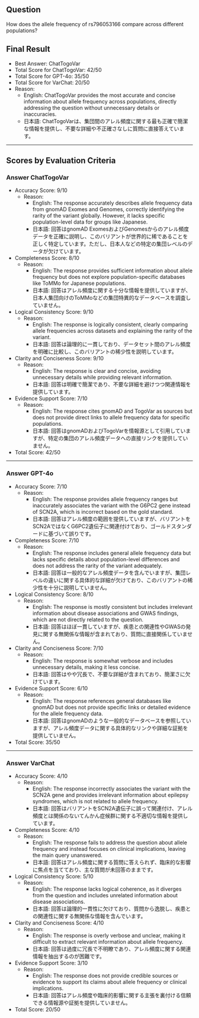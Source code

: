 ## Question

How does the allele frequency of rs796053166 compare across different populations?

## Final Result

- Best Answer: ChatTogoVar
- Total Score for ChatTogoVar: 42/50
- Total Score for GPT-4o: 35/50
- Total Score for VarChat: 20/50
- Reason:
  - English: ChatTogoVar provides the most accurate and concise information about allele frequency across populations, directly addressing the question without unnecessary details or inaccuracies.
  - 日本語: ChatTogoVarは、集団間のアレル頻度に関する最も正確で簡潔な情報を提供し、不要な詳細や不正確さなしに質問に直接答えています。

---

## Scores by Evaluation Criteria

### Answer ChatTogoVar
- Accuracy Score: 9/10
  - Reason: 
    - English: The response accurately describes allele frequency data from gnomAD Exomes and Genomes, correctly identifying the rarity of the variant globally. However, it lacks specific population-level data for groups like Japanese.
    - 日本語: 回答はgnomAD ExomesおよびGenomesからのアレル頻度データを正確に説明し、このバリアントが世界的に稀であることを正しく特定しています。ただし、日本人などの特定の集団レベルのデータが欠けています。
- Completeness Score: 8/10
  - Reason: 
    - English: The response provides sufficient information about allele frequency but does not explore population-specific databases like ToMMo for Japanese populations.
    - 日本語: 回答はアレル頻度に関する十分な情報を提供していますが、日本人集団向けのToMMoなどの集団特異的なデータベースを調査していません。
- Logical Consistency Score: 9/10
  - Reason: 
    - English: The response is logically consistent, clearly comparing allele frequencies across datasets and explaining the rarity of the variant.
    - 日本語: 回答は論理的に一貫しており、データセット間のアレル頻度を明確に比較し、このバリアントの稀少性を説明しています。
- Clarity and Conciseness Score: 9/10
  - Reason: 
    - English: The response is clear and concise, avoiding unnecessary details while providing relevant information.
    - 日本語: 回答は明確で簡潔であり、不要な詳細を避けつつ関連情報を提供しています。
- Evidence Support Score: 7/10
  - Reason: 
    - English: The response cites gnomAD and TogoVar as sources but does not provide direct links to allele frequency data for specific populations.
    - 日本語: 回答はgnomADおよびTogoVarを情報源として引用していますが、特定の集団のアレル頻度データへの直接リンクを提供していません。
- Total Score: 42/50

---

### Answer GPT-4o
- Accuracy Score: 7/10
  - Reason: 
    - English: The response provides allele frequency ranges but inaccurately associates the variant with the G6PC2 gene instead of SCN2A, which is incorrect based on the gold standard.
    - 日本語: 回答はアレル頻度の範囲を提供していますが、バリアントをSCN2AではなくG6PC2遺伝子に関連付けており、ゴールドスタンダードに基づいて誤りです。
- Completeness Score: 7/10
  - Reason: 
    - English: The response includes general allele frequency data but lacks specific details about population-level differences and does not address the rarity of the variant adequately.
    - 日本語: 回答は一般的なアレル頻度データを含んでいますが、集団レベルの違いに関する具体的な詳細が欠けており、このバリアントの稀少性を十分に説明していません。
- Logical Consistency Score: 8/10
  - Reason: 
    - English: The response is mostly consistent but includes irrelevant information about disease associations and GWAS findings, which are not directly related to the question.
    - 日本語: 回答はほぼ一貫していますが、疾患との関連性やGWASの発見に関する無関係な情報が含まれており、質問に直接関係していません。
- Clarity and Conciseness Score: 7/10
  - Reason: 
    - English: The response is somewhat verbose and includes unnecessary details, making it less concise.
    - 日本語: 回答はやや冗長で、不要な詳細が含まれており、簡潔さに欠けています。
- Evidence Support Score: 6/10
  - Reason: 
    - English: The response references general databases like gnomAD but does not provide specific links or detailed evidence for the allele frequency data.
    - 日本語: 回答はgnomADのような一般的なデータベースを参照していますが、アレル頻度データに関する具体的なリンクや詳細な証拠を提供していません。
- Total Score: 35/50

---

### Answer VarChat
- Accuracy Score: 4/10
  - Reason: 
    - English: The response incorrectly associates the variant with the SCN2A gene and provides irrelevant information about epilepsy syndromes, which is not related to allele frequency.
    - 日本語: 回答はバリアントをSCN2A遺伝子に誤って関連付け、アレル頻度とは関係のないてんかん症候群に関する不適切な情報を提供しています。
- Completeness Score: 4/10
  - Reason: 
    - English: The response fails to address the question about allele frequency and instead focuses on clinical implications, leaving the main query unanswered.
    - 日本語: 回答はアレル頻度に関する質問に答えられず、臨床的な影響に焦点を当てており、主な質問が未回答のままです。
- Logical Consistency Score: 5/10
  - Reason: 
    - English: The response lacks logical coherence, as it diverges from the question and includes unrelated information about disease associations.
    - 日本語: 回答は論理的一貫性に欠けており、質問から逸脱し、疾患との関連性に関する無関係な情報を含んでいます。
- Clarity and Conciseness Score: 4/10
  - Reason: 
    - English: The response is overly verbose and unclear, making it difficult to extract relevant information about allele frequency.
    - 日本語: 回答は過度に冗長で不明瞭であり、アレル頻度に関する関連情報を抽出するのが困難です。
- Evidence Support Score: 3/10
  - Reason: 
    - English: The response does not provide credible sources or evidence to support its claims about allele frequency or clinical implications.
    - 日本語: 回答はアレル頻度や臨床的影響に関する主張を裏付ける信頼できる情報源や証拠を提供していません。
- Total Score: 20/50